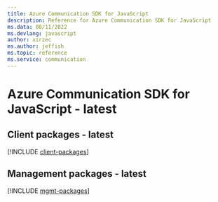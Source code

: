 ```yaml
---
title: Azure Communication SDK for JavaScript
description: Reference for Azure Communication SDK for JavaScript
ms.data: 08/11/2022
ms.devlang: javascript
author: xirzec
ms.author: jeffish
ms.topic: reference
ms.service: communication
---
```

# Azure Communication SDK for JavaScript - latest

## Client packages - latest
[!INCLUDE [client-packages](communication-client-index.md)]
## Management packages - latest
[!INCLUDE [mgmt-packages](communication-mgmt-index.md)]